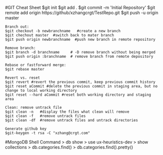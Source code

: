 
#GIT Cheat Sheet
	$git init
	$git add .
	$git commit -m 'Initial Repository'
	$git remote add origin https://github/xzhangcrgt/TestRepo.git
	$git push -u origin master
	
	Branch out:
	$git checkout -b newbranchname   #create a new branch
	$git chechout master  #switch back to mater branch
	$git push origin newbranchname  #push new branch in remote repository
	
	Remove branch:
	$git branch -d branchname     # -D remove branch without being merged
	$git push origin :branchname  # remove branch from remote depository
	
	Rebase or fastforward merge:
	$git rebase master
	
	Revert vs. reset
	$git revert #revert the previous commit, keep previous commit history
	$git reset aCommit #delete the previous commit in staging area, but no change to local working directory
	$git reset --hard aCommit #reset both working directory and staging area
	
	Clean: remove untrack file
	$git clean -n   #display the files what clean will remove
	$git clean -f   #remove untrack files
	$git clean -df  #remove untrack files and untrack directories
	
	Generate github key
	$git-keygen -t rsa -C "xzhang@crgt.com"
	
#MongoDB Shell Command
	> db show
	> use ux-heuristics-dev
	> show collections
	> db.categories.find()
	> db.categories.find().pretty()
	
